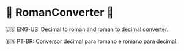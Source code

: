 # 🧮 RomanConverter 🔂

 🇺🇸 ENG-US: 
Decimal to roman and roman to decimal converter.

🇧🇷 PT-BR:
Conversor decimal para romano e romano para decimal.
